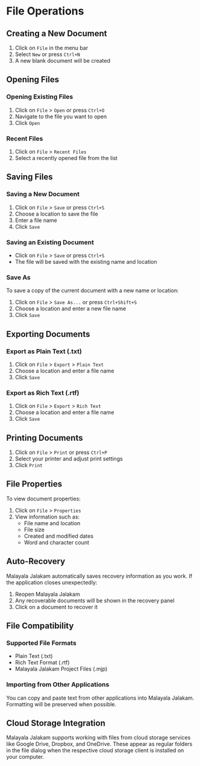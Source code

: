 # File Operations

## Creating a New Document

1. Click on `File` in the menu bar
2. Select `New` or press `Ctrl+N`
3. A new blank document will be created

## Opening Files

### Opening Existing Files
1. Click on `File` > `Open` or press `Ctrl+O`
2. Navigate to the file you want to open
3. Click `Open`

### Recent Files
1. Click on `File` > `Recent Files`
2. Select a recently opened file from the list

## Saving Files

### Saving a New Document
1. Click on `File` > `Save` or press `Ctrl+S`
2. Choose a location to save the file
3. Enter a file name
4. Click `Save`

### Saving an Existing Document
- Click on `File` > `Save` or press `Ctrl+S`
- The file will be saved with the existing name and location

### Save As
To save a copy of the current document with a new name or location:
1. Click on `File` > `Save As...` or press `Ctrl+Shift+S`
2. Choose a location and enter a new file name
3. Click `Save`

## Exporting Documents

### Export as Plain Text (.txt)
1. Click on `File` > `Export` > `Plain Text`
2. Choose a location and enter a file name
3. Click `Save`

### Export as Rich Text (.rtf)
1. Click on `File` > `Export` > `Rich Text`
2. Choose a location and enter a file name
3. Click `Save`

## Printing Documents

1. Click on `File` > `Print` or press `Ctrl+P`
2. Select your printer and adjust print settings
3. Click `Print`

## File Properties

To view document properties:
1. Click on `File` > `Properties`
2. View information such as:
   - File name and location
   - File size
   - Created and modified dates
   - Word and character count

## Auto-Recovery

Malayala Jalakam automatically saves recovery information as you work. If the application closes unexpectedly:
1. Reopen Malayala Jalakam
2. Any recoverable documents will be shown in the recovery panel
3. Click on a document to recover it

## File Compatibility

### Supported File Formats
- Plain Text (.txt)
- Rich Text Format (.rtf)
- Malayala Jalakam Project Files (.mjp)

### Importing from Other Applications
You can copy and paste text from other applications into Malayala Jalakam. Formatting will be preserved when possible.

## Cloud Storage Integration

Malayala Jalakam supports working with files from cloud storage services like Google Drive, Dropbox, and OneDrive. These appear as regular folders in the file dialog when the respective cloud storage client is installed on your computer.
